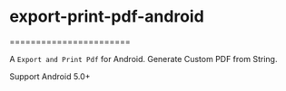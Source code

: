 # export-print-pdf-android
=======================

A `Export and Print Pdf` for Android. Generate Custom PDF from String.

Support Android 5.0+
